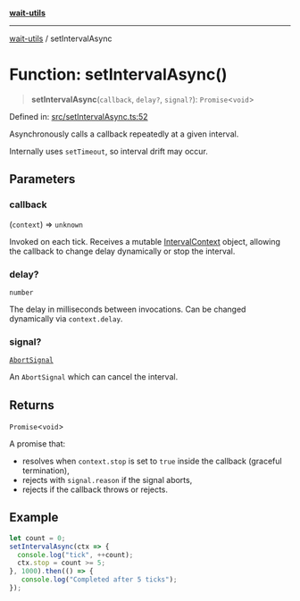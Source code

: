[**wait-utils**](../README.md)

***

[wait-utils](../globals.md) / setIntervalAsync

# Function: setIntervalAsync()

> **setIntervalAsync**(`callback`, `delay?`, `signal?`): `Promise`\<`void`\>

Defined in: [src/setIntervalAsync.ts:52](https://github.com/havelessbemore/wait-utils/blob/f8bff5b47c64f45aba9b31f67688196f18b2c467/src/setIntervalAsync.ts#L52)

Asynchronously calls a callback repeatedly at a given interval.

Internally uses `setTimeout`, so interval drift may occur.

## Parameters

### callback

(`context`) => `unknown`

Invoked on each tick. Receives a mutable [IntervalContext](../interfaces/IntervalContext.md) object,
                  allowing the callback to change delay dynamically or stop the interval.

### delay?

`number`

The delay in milliseconds between invocations.
               Can be changed dynamically via `context.delay`.

### signal?

[`AbortSignal`](#)

An `AbortSignal` which can cancel the interval.

## Returns

`Promise`\<`void`\>

A promise that:
- resolves when `context.stop` is set to `true` inside the callback (graceful termination),
- rejects with `signal.reason` if the signal aborts,
- rejects if the callback throws or rejects.

## Example

```ts
let count = 0;
setIntervalAsync(ctx => {
  console.log("tick", ++count);
  ctx.stop = count >= 5;
}, 1000).then(() => {
   console.log("Completed after 5 ticks");
});
```
